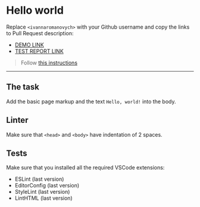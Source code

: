 # Hello world

Replace `<ivannaromanovych>` with your Github username and copy the links to Pull Request description:
- [DEMO LINK](https://ivannaromanovych.github.io/layout_hello-world/)
- [TEST REPORT LINK](https://ivannaromanovych.github.io/layout_hello-world/report/html_report/)

> Follow [this instructions](https://mate-academy.github.io/layout_task-guideline/#how-to-solve-the-layout-tasks-on-github)
___

## The task

Add the basic page markup and the text `Hello, world!` into the body.

## Linter

Make sure that `<head>` and `<body>` have indentation of 2 spaces.

## Tests

Make sure that you installed all the required VSCode extensions:

- ESLint (last version)
- EditorConfig (last version)
- StyleLint (last version)
- LintHTML (last version)
